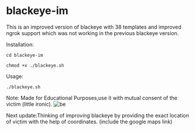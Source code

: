 # blackeye-im
This is an improved version of blackeye with 38 templates and improved ngrok support which was not working in the previous blackeye version.

Installation:

```
cd blackeye-im

chmod +x ./blackeye.sh
```
Usage:

```./blackeye.sh```

Note: Made for Educational Purposes,use it with mutual consent of the victim (little ironic).
![be](https://github.com/Git-Ankitraj/blackeye-im/blob/master/Screenshot%20from%202020-08-04%2019-31-05.png)

 
Next update:Thinking of improving blackeye by providing the exact location of victim with the help of coordinates. (include the google maps link)

